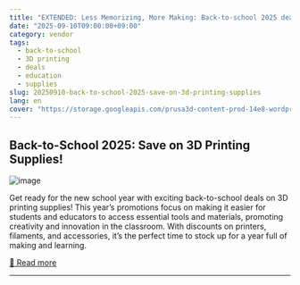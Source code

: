 ```yaml
---
title: "EXTENDED: Less Memorizing, More Making: Back-to-school 2025 deals are here!"
date: "2025-09-10T09:00:00+09:00"
category: vendor
tags:
  - back-to-school
  - 3D printing
  - deals
  - education
  - supplies
slug: 20250910-back-to-school-2025-save-on-3d-printing-supplies
lang: en
cover: "https://storage.googleapis.com/prusa3d-content-prod-14e8-wordpress-blog-prod/2025/08/b89f0617-backtoschool_2025_texts_1920x1080_v05-698x325.jpg"
---
```


## Back-to-School 2025: Save on 3D Printing Supplies!
![image](https://storage.googleapis.com/prusa3d-content-prod-14e8-wordpress-blog-prod/2025/08/b89f0617-backtoschool_2025_texts_1920x1080_v05-698x325.jpg)

Get ready for the new school year with exciting back-to-school deals on 3D printing supplies! This year’s promotions focus on making it easier for students and educators to access essential tools and materials, promoting creativity and innovation in the classroom. With discounts on printers, filaments, and accessories, it’s the perfect time to stock up for a year full of making and learning.

[🔗 Read more](https://blog.prusa3d.com/back-to-school-deals-2025_120209/)

---